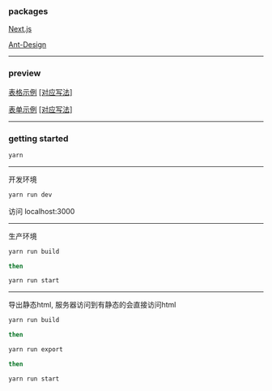 ### packages
[Next.js](https://github.com/zeit/next.js)

[Ant-Design](https://github.com/ant-design/ant-design)

---

### preview

[表格示例](https://czy0729.github.io/yun-sass-admin/out/)  [[对应写法]](https://github.com/czy0729/yun-sass-admin/blob/master/src/product/index.js)

[表单示例](https://czy0729.github.io/yun-sass-admin/out/setting/basic/)  [[对应写法]](https://github.com/czy0729/yun-sass-admin/blob/master/src/setting/basic/index.js)

---

### getting started

```bash
yarn
```

---

开发环境

```bash
yarn run dev
```

访问 localhost:3000

---

生产环境

```bash
yarn run build

then

yarn run start
```

---

导出静态html, 服务器访问到有静态的会直接访问html

```bash
yarn run build

then

yarn run export

then

yarn run start
```
